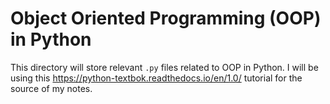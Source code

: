 # Object Oriented Programming (OOP) in Python

This directory will store relevant `.py` files related to OOP in Python. I will be using this https://python-textbok.readthedocs.io/en/1.0/ tutorial for the source of my notes. 

